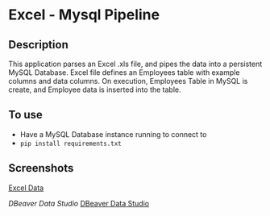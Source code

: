 # Excel - Mysql Pipeline

## Description
This application parses an Excel .xls file, and pipes the data into a persistent MySQL Database. 
Excel file defines an Employees table with example columns and data columns. 
On execution, Employees Table in MySQL is create, and Employee data is inserted into the table.

## To use
* Have a MySQL Database instance running to connect to
* `pip install requirements.txt` 


## Screenshots
[Excel Data](https://user-images.githubusercontent.com/75641542/112783536-8a14c380-901d-11eb-8a19-fdaad34be5fc.png)

*DBeaver Data Studio*
[DBeaver Data Studio](https://user-images.githubusercontent.com/75641542/112783559-96008580-901d-11eb-9855-6570b41f13aa.png)
